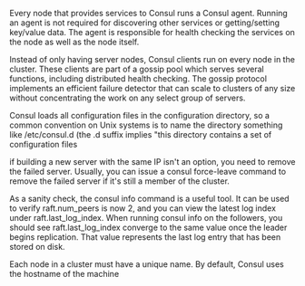 Every node that provides services to Consul runs a Consul agent. Running an agent is not required for discovering other services or getting/setting key/value data. The agent is responsible for health checking the services on the node as well as the node itself.

Instead of only having server nodes, Consul clients run on every node in the cluster. These clients are part of a gossip pool which serves several functions, including distributed health checking. The gossip protocol implements an efficient failure detector that can scale to clusters of any size without concentrating the work on any select group of servers.

Consul loads all configuration files in the configuration directory, so a common convention on Unix systems is to name the directory something like /etc/consul.d (the .d suffix implies "this directory contains a set of configuration files

if building a new server with the same IP isn't an option, you need to remove the failed server. Usually, you can issue a consul force-leave command to remove the failed server if it's still a member of the cluster.

As a sanity check, the consul info command is a useful tool. It can be used to verify raft.num_peers is now 2, and you can view the latest log index under raft.last_log_index. When running consul info on the followers, you should see raft.last_log_index converge to the same value once the leader begins replication. That value represents the last log entry that has been stored on disk.

Each node in a cluster must have a unique name. By default, Consul uses the hostname of the machine
